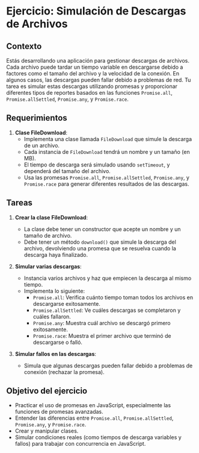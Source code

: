 # Ejercicio: Simulación de Descargas de Archivos

## Contexto

Estás desarrollando una aplicación para gestionar descargas de archivos. Cada archivo puede tardar un tiempo variable en descargarse debido a factores como el tamaño del archivo y la velocidad de la conexión. En algunos casos, las descargas pueden fallar debido a problemas de red. Tu tarea es simular estas descargas utilizando promesas y proporcionar diferentes tipos de reportes basados en las funciones `Promise.all`, `Promise.allSettled`, `Promise.any`, y `Promise.race`.

## Requerimientos

1. **Clase FileDownload**:
    - Implementa una clase llamada `FileDownload` que simule la descarga de un archivo.
    - Cada instancia de `FileDownload` tendrá un nombre y un tamaño (en MB).
    - El tiempo de descarga será simulado usando `setTimeout`, y dependerá del tamaño del archivo.
    - Usa las promesas `Promise.all`, `Promise.allSettled`, `Promise.any`, y `Promise.race` para generar diferentes resultados de las descargas.

## Tareas

1. **Crear la clase FileDownload**:
    - La clase debe tener un constructor que acepte un nombre y un tamaño de archivo.
    - Debe tener un método `download()` que simule la descarga del archivo, devolviendo una promesa que se resuelva cuando la descarga haya finalizado.

2. **Simular varias descargas**:
    - Instancia varios archivos y haz que empiecen la descarga al mismo tiempo.
    - Implementa lo siguiente:
        - `Promise.all`: Verifica cuánto tiempo toman todos los archivos en descargarse exitosamente.
        - `Promise.allSettled`: Ve cuáles descargas se completaron y cuáles fallaron.
        - `Promise.any`: Muestra cuál archivo se descargó primero exitosamente.
        - `Promise.race`: Muestra el primer archivo que terminó de descargarse o falló.

3. **Simular fallos en las descargas**:
    - Simula que algunas descargas pueden fallar debido a problemas de conexión (rechazar la promesa).

## Objetivo del ejercicio

- Practicar el uso de promesas en JavaScript, especialmente las funciones de promesas avanzadas.
- Entender las diferencias entre `Promise.all`, `Promise.allSettled`, `Promise.any`, y `Promise.race`.
- Crear y manipular clases.
- Simular condiciones reales (como tiempos de descarga variables y fallos) para trabajar con concurrencia en JavaScript.

